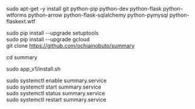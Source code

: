 sudo apt-get -y install git python-pip python-dev python-flask python-wtforms python-arrow python-flask-sqlalchemy python-pymysql python-flaskext.wtf  

sudo pip install --upgrade setuptools  
sudo pip install --upgrade gcloud  
git clone https://github.com/ochiainobuto/summary

cd summary 

sudo app_v1/install.sh  

sudo systemctl enable summary.service  
sudo systemctl start summary.service  
sudo systemctl status summary.service  
sudo systemctl restart summary.service
